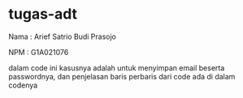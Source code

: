 # tugas-adt
Nama : Arief Satrio Budi Prasojo

NPM : G1A021076

dalam code ini kasusnya adalah untuk menyimpan email beserta passwordnya, dan penjelasan baris perbaris dari code ada di dalam codenya
